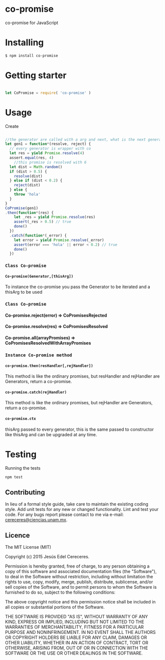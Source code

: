 
# co-promise
co-promise for JavaScript

# Installing

```bash
$ npm install co-promise
```

# Getting starter

```js

let CoPromise = require( 'co-promise' )
```
# Usage

Create

```js

//the generator are called with a arg and next, what is the next generator
let gen1 = function*(resolve, reject) {
  // every generator is wrapper with co
  let res = yield Promise.resolve(4)
  assert.equal(res, 4)
    //this promise is resolved with 6
  let dist = Math.random()
  if (dist > 0.5) {
    resolve(dist)
  } else if (dist < 0.2) {
    reject(dist)
  } else {
    throw 'hola'
  }
}
CoPromise(gen1)
.then(function*(res) {
    let _res = yield Promise.resolve(res)
    assert(_res > 0.5) // true
    done()
  })
  .catch(function*(_error) {
    let error = yield Promise.resolve(_error)
    assert(error === 'hola' || error < 0.2) // true
    done()
  })
```
### `Class Co-promise`
#### `Co-promise(Generator,[thisArg])`
To instance the co-promise you pass the Generator to be iterated and a thisArg to be used

### `Class Co-promise`

#### Co-promise.reject(error) => CoPromisesRejected
#### Co-promise.resolve(res) => CoPromisesResolved
#### Co-promise.all(arrayPromises) => CoPromisesResolvedWithArrayPromises

### `Instance Co-promise method`
#### `co-promise.then(resHandler[,rejHandler])`
This method is like the ordinary promises, but resHandler and rejHandler are Generators, return a co-promise.

#### `co-promise.catch(rejHandler)`
This method is like the ordinary promises, but  rejHandler are Generators, return a co-promise.

#### `co-promise.ctx`
thisArg passed to every generator, this is the same passed to constructor like thisArg and can be
upgraded at any time.

# Testing

Running the tests

```bash
npm test
```


## Contributing
In lieu of a formal style guide, take care to maintain the existing coding style. Add unit tests for any new or changed functionality. Lint and test your code.  For any bugs report please contact to me via e-mail: cereceres@ciencias.unam.mx.

## Licence
The MIT License (MIT)

Copyright (c) 2015 Jesús Edel Cereceres.

Permission is hereby granted, free of charge, to any person obtaining a copy of this software and associated documentation files (the "Software"), to deal in the Software without restriction, including without limitation the rights to use, copy, modify, merge, publish, distribute, sublicense, and/or sell copies of the Software, and to permit persons to whom the Software is furnished to do so, subject to the following conditions:

The above copyright notice and this permission notice shall be included in all copies or substantial portions of the Software.

THE SOFTWARE IS PROVIDED "AS IS", WITHOUT WARRANTY OF ANY KIND, EXPRESS OR IMPLIED, INCLUDING BUT NOT LIMITED TO THE WARRANTIES OF MERCHANTABILITY, FITNESS FOR A PARTICULAR PURPOSE AND NONINFRINGEMENT. IN NO EVENT SHALL THE AUTHORS OR COPYRIGHT HOLDERS BE LIABLE FOR ANY CLAIM, DAMAGES OR OTHER LIABILITY, WHETHER IN AN ACTION OF CONTRACT, TORT OR OTHERWISE, ARISING FROM, OUT OF OR IN CONNECTION WITH THE SOFTWARE OR THE USE OR OTHER DEALINGS IN THE SOFTWARE.
